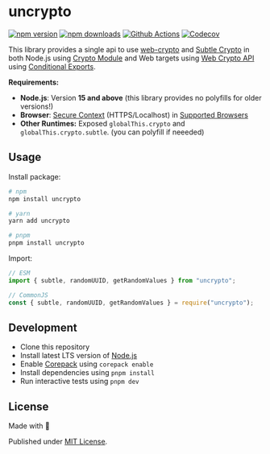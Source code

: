 # uncrypto

[![npm version][npm-version-src]][npm-version-href]
[![npm downloads][npm-downloads-src]][npm-downloads-href]
[![Github Actions][github-actions-src]][github-actions-href]
[![Codecov][codecov-src]][codecov-href]

This library provides a single api to use [web-crypto](https://developer.mozilla.org/en-US/docs/Web/API/Web_Crypto_API) and [Subtle Crypto](https://developer.mozilla.org/en-US/docs/Web/API/SubtleCrypto) in both Node.js using [Crypto Module](https://nodejs.org/api/crypto.html#crypto) and Web targets using [Web Crypto API](https://nodejs.org/api/crypto.html#crypto) using [Conditional Exports](https://nodejs.org/api/packages.html#conditional-exports).

**Requirements:**

- **Node.js**: Version **15 and above** (this library provides no polyfills for older versions!)
- **Browser**: [Secure Context](https://developer.mozilla.org/en-US/docs/Web/Security/Secure_Contexts) (HTTPS/Localhost) in [Supported Browsers](https://developer.mozilla.org/en-US/docs/Web/API/SubtleCrypto#browser_compatibility)
- **Other Runtimes:** Exposed `globalThis.crypto` and `globalThis.crypto.subtle`. (you can polyfill if neeeded)

## Usage

Install package:

```sh
# npm
npm install uncrypto

# yarn
yarn add uncrypto

# pnpm
pnpm install uncrypto
```

Import:

```js
// ESM
import { subtle, randomUUID, getRandomValues } from "uncrypto";

// CommonJS
const { subtle, randomUUID, getRandomValues } = require("uncrypto");
```

## Development

- Clone this repository
- Install latest LTS version of [Node.js](https://nodejs.org/en/)
- Enable [Corepack](https://github.com/nodejs/corepack) using `corepack enable`
- Install dependencies using `pnpm install`
- Run interactive tests using `pnpm dev`

## License

Made with 💛

Published under [MIT License](./LICENSE).

<!-- Badges -->

[npm-version-src]: https://img.shields.io/npm/v/uncrypto?style=flat-square
[npm-version-href]: https://npmjs.com/package/uncrypto
[npm-downloads-src]: https://img.shields.io/npm/dm/uncrypto?style=flat-square
[npm-downloads-href]: https://npmjs.com/package/uncrypto
[github-actions-src]: https://img.shields.io/github/workflow/status/unjs/uncrypto/ci/main?style=flat-square
[github-actions-href]: https://github.com/unjs/uncrypto/actions?query=workflow%3Aci
[codecov-src]: https://img.shields.io/codecov/c/gh/unjs/uncrypto/main?style=flat-square
[codecov-href]: https://codecov.io/gh/unjs/uncrypto
